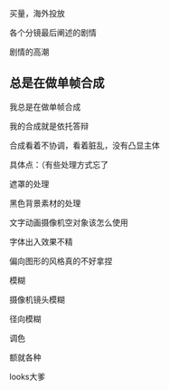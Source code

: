 买量，海外投放

各个分镜最后阐述的剧情

剧情的高潮

## 总是在做单帧合成

我总是在做单帧合成

我的合成就是依托答辩

合成看着不协调，看着脏乱，没有凸显主体

具体点：（有些处理方式忘了

遮罩的处理

黑色背景素材的处理

文字动画摄像机空对象该怎么使用

字体出入效果不精



偏向图形的风格真的不好拿捏



模糊

摄像机镜头模糊

径向模糊



调色

额就各种

looks大爹
